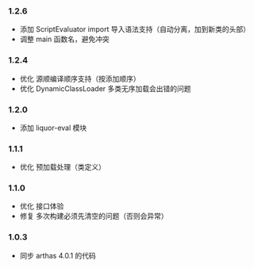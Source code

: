 ### 1.2.6

* 添加 ScriptEvaluator import 导入语法支持（自动分离，加到新类的头部）
* 调整 main 函数名，避免冲突

### 1.2.4

* 优化 源顺编译顺序支持（按添加顺序）
* 优化 DynamicClassLoader 多类无序加载会出错的问题

### 1.2.0

* 添加 liquor-eval 模块

### 1.1.1

* 优化 预加载处理（类定义）

### 1.1.0

* 优化 接口体验
* 修复 多次构建必须先清空的问题（否则会异常）

### 1.0.3

* 同步 arthas 4.0.1 的代码